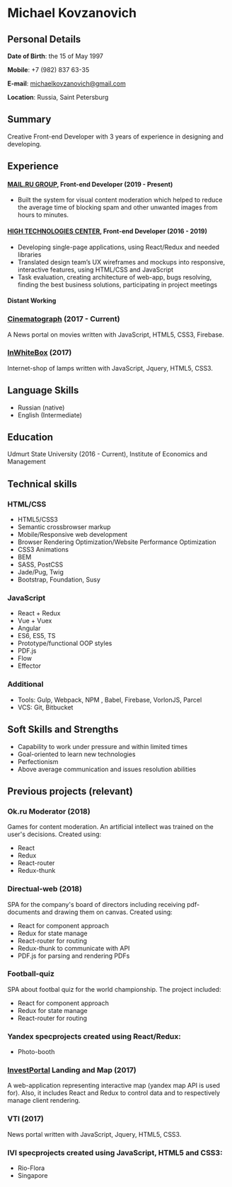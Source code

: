 # Michael Kovzanovich

## Personal Details
**Date of Birth**: the 15 of May 1997

**Mobile**: +7 (982) 837 63-35

**E-mail**: michaelkovzanovich@gmail.com

**Location**: Russia, Saint Petersburg

## Summary
Creative Front-end Developer with 3 years of experience in designing and developing. 

## Experience 

#### [MAIL.RU GROUP](https://corp.mail.ru/ru/), Front-end Developer (2019 - Present)
* Built the system for visual content moderation which helped to reduce the average time of blocking spam and other unwanted images from hours to minutes. 

#### [HIGH TECHNOLOGIES CENTER](https://htc-cs.ru), Front-end Developer (2016 - 2019)

* Developing single-page applications, using React/Redux and needed libraries 
* Translated design team’s UX wireframes and mockups into responsive, interactive features, using HTML/CSS and JavaScript 
* Task evaluation, creating architecture of web-app, bugs resolving, finding the best business solutions, participating in project meetings

#### Distant Working

### [Cinematograph](https://cinematograph.media/) (2017 - Current)
A News portal on movies written with JavaScript, HTML5, CSS3, Firebase.

### [InWhiteBox](http://inwbox.ru/) (2017)
Internet-shop of lamps written with JavaScript, Jquery, HTML5, CSS3.

## Language Skills

* Russian (native)
* English (Intermediate)

## Education
Udmurt State University (2016 - Current), Institute of Economics and Management

## Technical skills

### HTML/CSS

* HTML5/CSS3
* Semantic crossbrowser markup
* Mobile/Responsive web development
* Browser Rendering Optimization/Website Performance Optimization
* CSS3 Animations
* BEM
* SASS, PostCSS
* Jade/Pug, Twig
* Bootstrap, Foundation, Susy

### JavaScript
* React + Redux
* Vue + Vuex
* Angular
* ES6, ES5, TS
* Prototype/functional OOP styles
* PDF.js
* Flow
* Effector

### Additional
* Tools: Gulp, Webpack, NPM , Babel, Firebase, VorlonJS, Parcel
* VCS: Git, Bitbucket 

## Soft Skills and Strengths 
* Capability to work under pressure and within limited times
* Goal-oriented to learn new technologies
* Perfectionism
* Above average communication and issues resolution abilities

## Previous projects (relevant)

### Ok.ru Moderator (2018)
Games for content moderation. An artificial intellect was trained on the user's decisions.
Created using:
* React
* Redux
* React-router
* Redux-thunk

### Directual-web (2018)
SPA for the company's board of directors including receiving pdf-documents and drawing them on canvas.
Сreated using:
* React for component approach
* Redux for state manage 
* React-router for routing
* Redux-thunk to communicate with API
* PDF.js for parsing and rendering PDFs

### Football-quiz 
SPA about footbal quiz for the world championship. The project included:
* React for component approach
* Redux for state manage 
* React-router for routing

### Yandex specprojects created using React/Redux:
* Photo-booth

### [InvestPortal](http://investudm.ru/) Landing and Map (2017)
A web-application representing interactive map (yandex map API is used for). Also, it includes React and Redux to control data and to respectively manage client rendering.

### VTI (2017)
News portal written with JavaScript, Jquery, HTML5, CSS3.

### IVI specprojects created using JavaScript, HTML5 and CSS3:
* Rio-Flora 
* Singapore
